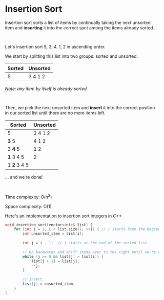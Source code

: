 # Insertion Sort

Insertion sort sorts a list of items by continually taking the next unsorted item and **inserting** it into the correct spot among the items already sorted.

<br />

Let's insertion sort 5, 3, 4, 1, 2 in ascending order.

We start by splitting this list into two groups: sorted and unsorted.

Sorted | Unsorted
-|-
5 | 3 4 1 2

*Note: any item by itself is already sorted.*

<br />

Then, we pick the next unsorted item and **insert** it into the correct position in our sorted list until there are no more items left.

Sorted | Unsorted
-|-
5 | 3 4 1 2
**3** 5 | 4 1 2
3 **4** 5 | 1 2
**1** 3 4 5 | 2
1 **2** 3 4 5 |

... and we're done!

<br />

Time complexity: O(n<sup>2</sup>)

Space complexity: O(1)

Here's an implementation to insertion sort integers in C++
```C++
void insertion_sort(vector<int>& list) {
    for (int i = 1; i < list.size(); ++i) { // i starts from the beginning of the unsorted list.
        int unsorted_item = list[i];
        
        int j = i - 1;  // j starts at the end of the sorted list.
        
        // Go backwards and shift items over to the right until we're at the right spot.
        while (j >= 0 && list[j] > list[i]) {
            list[j + 1] = list[j];
            --j;
        }
        
        // Insert.
        list[j] = unsorted_item;
    }
}
```
